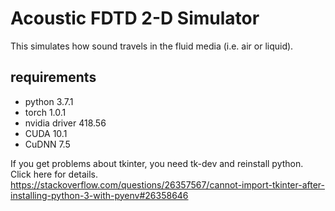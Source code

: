 # Acoustic FDTD 2-D Simulator
This simulates how sound travels in the fluid media (i.e. air or liquid).

## requirements
- python 3.7.1
- torch 1.0.1
- nvidia driver 418.56
- CUDA 10.1
- CuDNN 7.5

If you get problems about tkinter, you need tk-dev and reinstall python.
Click here for details.
https://stackoverflow.com/questions/26357567/cannot-import-tkinter-after-installing-python-3-with-pyenv#26358646
